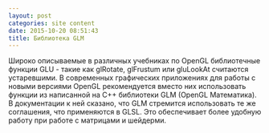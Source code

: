 ```yaml
---
layout: post
categories: site content
date: 2015-10-20 08:51:43
title: Библиотека GLM
---
```

Широко описываемые в различных учебниках по OpenGL библиотечные функции GLU - такие как 
glRotate, glFrustum или gluLookAt считаются устаревшими. В современных графических 
приложениях для работы с новыми версиями OpenGL рекомендуется вместо них использовать 
функции из написанной на C++ библиотеки GLM (OpenGL Математика). В документации к ней 
сказано, что  GLM стремится использовать те же соглашения, что применяются в GLSL. Это 
обеспечивает более удобную работу при работе с матрицами и шейдерми.


